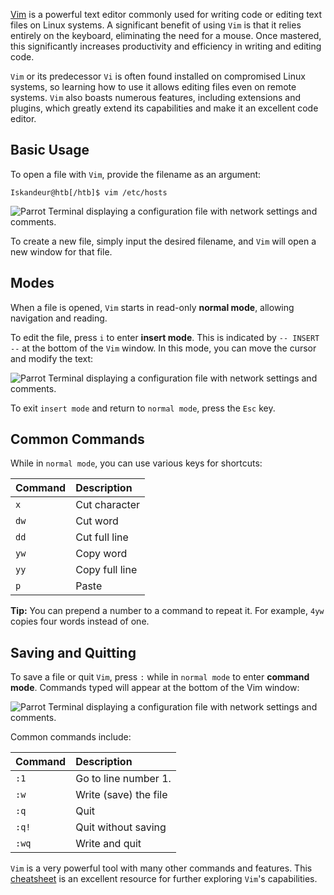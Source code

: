 [Vim](https://linuxcommand.org/lc3_man_pages/vim1.html) is a powerful text editor commonly used for writing code or editing text files on Linux systems. A significant benefit of using `Vim` is that it relies entirely on the keyboard, eliminating the need for a mouse. Once mastered, this significantly increases productivity and efficiency in writing and editing code.

`Vim` or its predecessor `Vi` is often found installed on compromised Linux systems, so learning how to use it allows editing files even on remote systems. `Vim` also boasts numerous features, including extensions and plugins, which greatly extend its capabilities and make it an excellent code editor.

## Basic Usage

To open a file with `Vim`, provide the filename as an argument:

```shell-session
Iskandeur@htb[/htb]$ vim /etc/hosts
```

![Parrot Terminal displaying a configuration file with network settings and comments.](https://academy.hackthebox.com/storage/modules/77/getting_started_vim_1.jpg)

To create a new file, simply input the desired filename, and `Vim` will open a new window for that file.

## Modes

When a file is opened, `Vim` starts in read-only **normal mode**, allowing navigation and reading.

To edit the file, press `i` to enter **insert mode**. This is indicated by `-- INSERT --` at the bottom of the `Vim` window. In this mode, you can move the cursor and modify the text:

![Parrot Terminal displaying a configuration file with network settings and comments.](https://academy.hackthebox.com/storage/modules/77/getting_started_vim_2.jpg)

To exit `insert mode` and return to `normal mode`, press the `Esc` key.

## Common Commands

While in `normal mode`, you can use various keys for shortcuts:

| Command | Description      |
| :------ | :--------------- |
| `x`     | Cut character    |
| `dw`    | Cut word         |
| `dd`    | Cut full line    |
| `yw`    | Copy word        |
| `yy`    | Copy full line   |
| `p`     | Paste            |

**Tip:** You can prepend a number to a command to repeat it. For example, `4yw` copies four words instead of one.

## Saving and Quitting

To save a file or quit `Vim`, press `:` while in `normal mode` to enter **command mode**. Commands typed will appear at the bottom of the Vim window:

![Parrot Terminal displaying a configuration file with network settings and comments.](https://academy.hackthebox.com/storage/modules/77/getting_started_vim_3.jpg)

Common commands include:

| Command | Description          |
| :------ | :------------------- |
| `:1`    | Go to line number 1. |
| `:w`    | Write (save) the file |
| `:q`    | Quit                 |
| `:q!`   | Quit without saving  |
| `:wq`   | Write and quit       |

`Vim` is a very powerful tool with many other commands and features. This [cheatsheet](https://vimsheet.com) is an excellent resource for further exploring `Vim`'s capabilities.

<!-- Do the vimtutor. -->
